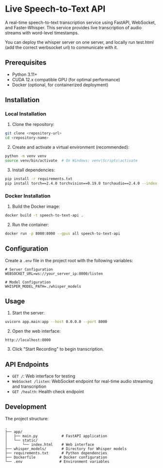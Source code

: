 # Live Speech-to-Text API

A real-time speech-to-text transcription service using FastAPI, WebSocket, and Faster-Whisper. This service provides live transcription of audio streams with word-level timestamps.

You can deploy the whisper server on one server, and locally run test.html (add the correct werbsocket url) to communicate with it.

## Prerequisites

- Python 3.11+
- CUDA 12.x compatible GPU (for optimal performance)
- Docker (optional, for containerized deployment)

## Installation

### Local Installation

1. Clone the repository:
```bash
git clone <repository-url>
cd <repository-name>
```

2. Create and activate a virtual environment (recommended):
```bash
python -m venv venv
source venv/bin/activate  # On Windows: venv\Scripts\activate
```

3. Install dependencies:
```bash
pip install -r requirements.txt
pip install torch==2.4.0 torchvision==0.19.0 torchaudio==2.4.0 --index-url https://download.pytorch.org/whl/cu124
```

### Docker Installation

1. Build the Docker image:
```bash
docker build -t speech-to-text-api .
```

2. Run the container:
```bash
docker run -p 8000:8000 --gpus all speech-to-text-api
```

## Configuration

Create a `.env` file in the project root with the following variables:

```env
# Server Configuration
WEBSOCKET_URL=ws://your_server_ip:8000/listen

# Model Configuration
WHISPER_MODEL_PATH=./whisper_models
```

## Usage

1. Start the server:
```bash
uvicorn app.main:app --host 0.0.0.0 --port 8000
```

2. Open the web interface:
```
http://localhost:8000
```

3. Click "Start Recording" to begin transcription.

## API Endpoints

- `GET /`: Web interface for testing
- `WebSocket /listen`: WebSocket endpoint for real-time audio streaming and transcription
- `GET /health`: Health check endpoint

## Development

The project structure:
```
.
├── app/
│   ├── main.py           # FastAPI application
│   └── static/
│       └── index.html    # Web interface
├── whisper_models/       # Directory for Whisper models
├── requirements.txt      # Python dependencies
├── Dockerfile           # Docker configuration
└── .env                 # Environment variables
```